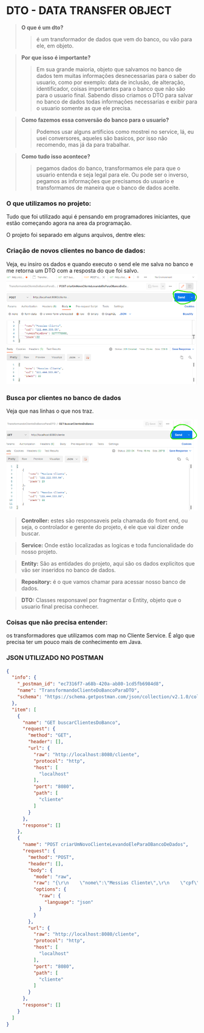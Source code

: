 <H1> DTO - DATA TRANSFER OBJECT</H1>

>**O que é um dto?**
> > é um transformador de dados que vem do banco, ou vão para ele, em objeto.

>**Por que isso é importante?**
> > Em sua grande maioria, objeto que salvamos no banco de dados tem muitas informações desnecessarias para o saber do usuario,
> como por exemplo: data de inclusão, de alteração, identificador, coisas importantes para o banco que não são para o usuario final.
> Sabendo disso criamos o DTO para salvar no banco de dados todas informações necessarias e exibir para o usuario somente as que ele precisa.

>**Como fazemos essa conversão do banco para o usuario?**
> > Podemos usar alguns artificios como mostrei no service, lá, eu usei conversores, aqueles são basicos, por isso não recomendo, mas já da para trabalhar.

> **Como tudo isso acontece?**
> > pegamos dados do banco, transformamos ele para que o usuario entenda e seja legal para ele. Ou pode ser o inverso, pegamos as informações que precisamos do usuario e transformamos de maneira que o banco de dados aceite.

<h3>O que utilizamos no projeto:</h3>

<p> Tudo que foi utilizado aqui é pensando em programadores iniciantes, que estão começando agora na area da programação.</p>
<p>O projeto foi separado em alguns arquivos, dentre eles:</p>

<h3>Criação de novos clientes no banco de dados:</h3>

Veja, eu insiro os dados e quando executo o send ele me salva no banco e me retorna um DTO com a resposta do que foi salvo.
![img.png](respostaMetodoPOST.png)


<h3>Busca por clientes no banco de dados</h3>
Veja que nas linhas o que nos traz. <br/>

![img.png](respostaMetodoGET.png)

>**Controller:**
> estes são responsaveis pela chamada do front end, ou seja, o controlador e gerente do projeto, é ele que vai dizer onde buscar.

>**Service:**
> Onde estão localizadas as logicas e toda funcionalidade do nosso projeto.

>**Entity:**
>São as entidades do projeto, aqui são os dados explicitos que vão ser inseridos no banco de dados.

>**Repository:**
> é o que vamos chamar para acessar nosso banco de dados.

>**DTO:**
>Classes responsavel por fragmentar o Entity, objeto que o usuario final precisa conhecer.

<h3> Coisas que não precisa entender:</h3>
<p> os transformadores que utilizamos com map no Cliente Service. É algo que precisa ter um pouco mais de conhecimento em Java.</p>

<h3>JSON UTILIZADO NO POSTMAN</h3>

~~~json
{
  "info": {
    "_postman_id": "ec7316f7-a68b-420a-ab80-1cd5fb6984d8",
    "name": "TransformandoClienteDoBancoParaDTO",
    "schema": "https://schema.getpostman.com/json/collection/v2.1.0/collection.json"
  },
  "item": [
    {
      "name": "GET buscarClientesDoBanco",
      "request": {
        "method": "GET",
        "header": [],
        "url": {
          "raw": "http://localhost:8080/cliente",
          "protocol": "http",
          "host": [
            "localhost"
          ],
          "port": "8080",
          "path": [
            "cliente"
          ]
        }
      },
      "response": []
    },
    {
      "name": "POST criarUmNovoClienteLevandoEleParaOBancoDeDados",
      "request": {
        "method": "POST",
        "header": [],
        "body": {
          "mode": "raw",
          "raw": "{\r\n    \"nome\":\"Messias Cliente\",\r\n    \"cpf\": \"111.444.333.05\",\r\n    \"numeroTelefone\": 3277778888,\r\n    \"idade\":22\r\n}",
          "options": {
            "raw": {
              "language": "json"
            }
          }
        },
        "url": {
          "raw": "http://localhost:8080/cliente",
          "protocol": "http",
          "host": [
            "localhost"
          ],
          "port": "8080",
          "path": [
            "cliente"
          ]
        }
      },
      "response": []
    }
  ]
}

